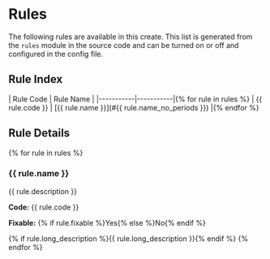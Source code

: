 # Rules

The following rules are available in this create. This list is generated from the `rules` module in the source code and can be turned on or off and configured in the config file. 

## Rule Index

| Rule Code | Rule Name | 
|-----------|-----------|{% for rule in rules %}
| {{ rule.code }} | [{{ rule.name }}](#{{ rule.name_no_periods }}) |{% endfor %}

## Rule Details
{% for rule in rules %}
### {{ rule.name }}

{{ rule.description }}

**Code:** {{ rule.code }}

**Fixable:** {% if rule.fixable %}Yes{% else %}No{% endif %}

{% if rule.long_description %}{{ rule.long_description }}{% endif %}
{% endfor %}
